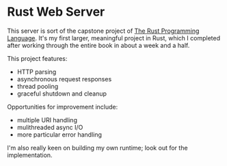 # Rust Web Server

This server is sort of the capstone project of [The Rust Programming Language](https://doc.rust-lang.org/book/title-page.html). It's my first larger, meaningful project in Rust, which I completed after working through the entire book in about a week and a half.

This project features:

- HTTP parsing
- asynchronous request responses
- thread pooling
- graceful shutdown and cleanup

Opportunities for improvement include:

- multiple URI handling
- mulithreaded async I/O
- more particular error handling

I'm also really keen on building my own runtime; look out for the implementation.
